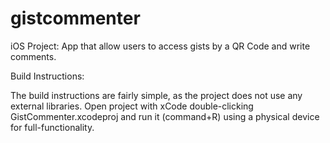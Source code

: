 # gistcommenter
iOS Project: App that allow users to access gists by a QR Code and write comments.


Build Instructions:

The build instructions are fairly simple, as the project does not use any external libraries.
Open project with xCode double-clicking GistCommenter.xcodeproj and run it (command+R) using a physical device for full-functionality.
